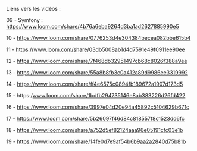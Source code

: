 Liens vers les vidéos : 


09 - Symfony : https://www.loom.com/share/4b76a6eba9264d3ba1ad2627885990e5

10 - https://www.loom.com/share/0776253d4e304384becea082bbe615b4 </p>
 
11 - https://www.loom.com/share/03db5008ab1d4d7591e49f0911ee90ee

12 - https://www.loom.com/share/7f468db32951497cb68c8026f388a9ee

13 - https://www.loom.com/share/55a8b8fb3c0a412a89d9986ee3319992

14 - https://www.loom.com/share/ff4e6575c0894fb189672a1907d173d5

15 - https:/www.loom.com/share/1bdfb294735146e8ab383226d26fd422

16 - https://www.loom.com/share/3997e04d20e94a45892c5104629b671c

17 - https://www.loom.com/share/5b26097f46d84c818557f8c1523dd6fc

18 - https://www.loom.com/share/a752d5ef82124aaa96e05191cfc03e1b

19 - https://www.loom.com/share/14fe0d7e9af54b6b9aa2a2840d75b81b


